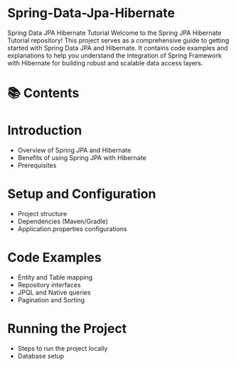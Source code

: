 # Spring-Data-Jpa-Hibernate

Spring Data JPA Hibernate Tutorial
Welcome to the Spring JPA Hibernate Tutorial repository! This project serves as a comprehensive guide to getting started with Spring Data JPA and Hibernate. It contains code examples and explanations to help you understand the integration of Spring Framework with Hibernate for building robust and scalable data access layers.

# 📚 Contents

# Introduction

- Overview of Spring JPA and Hibernate
- Benefits of using Spring JPA with Hibernate
- Prerequisites

# Setup and Configuration

- Project structure
- Dependencies (Maven/Gradle)
- Application.properties configurations

# Code Examples

- Entity and Table mapping
- Repository interfaces
- JPQL and Native queries
- Pagination and Sorting

# Running the Project

- Steps to run the project locally
- Database setup
